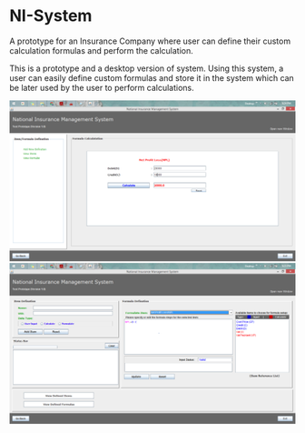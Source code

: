 # NI-System
A prototype for an Insurance Company where user can define their custom calculation formulas and perform the calculation.

<p>This is a prototype and a desktop version of system. Using this system, a user can easily define custom formulas and store it in the system which can be later used by the user to perform calculations.</p>


![Alt text](screenshots/ni_system_2.png?raw=true "Title")
![Alt text](screenshots/ni_system_1.png?raw=true "Title")
